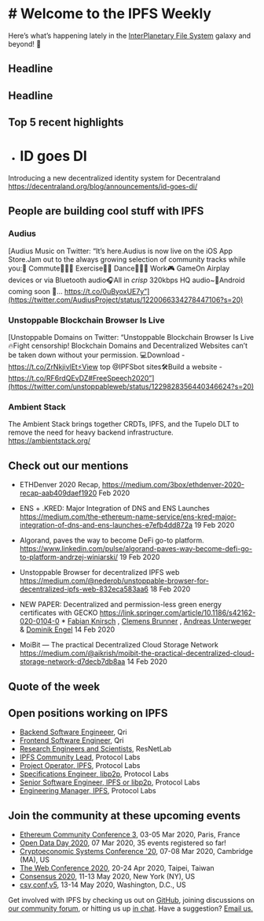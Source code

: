 # # Welcome to the IPFS Weekly

Here’s what’s happening lately in the [InterPlanetary File System](https://ipfs.io/) galaxy and beyond! 🚀

## Headline 



## Headline



## Top 5 recent highlights
* # ID goes DI
Introducing a new decentralized identity system for Decentraland https://decentraland.org/blog/announcements/id-goes-di/



## People are building cool stuff with IPFS
### Audius
[Audius Music on Twitter: “It’s here.Audius is now live on the iOS App Store.Jam out to the always growing selection of community tracks while you:🚙 Commute🏋🏾‍♂️ Exercise💃🏼 Dance👨🏻‍💻 Work🎮 GameOn Airplay devices or via Bluetooth audio🎧All in *crisp* 320kbps HQ audio~💎Android coming soon 👀… https://t.co/0uByoxUE7y”](https://twitter.com/AudiusProject/status/1220066334278447106?s=20)


### Unstoppable Blockchain Browser Is Live 
[Unstoppable Domains on Twitter: “Unstoppable Blockchain Browser Is Live 🔥Fight censorship! Blockchain Domains and Decentralized Websites can’t be taken down without your permission.  💻Download - https://t.co/ZrNkjivlEt⚡️View top @IPFSbot sites🛠️Build a website - https://t.co/RF6rdQEvDZ#FreeSpeech2020”](https://twitter.com/unstoppableweb/status/1229828356440346624?s=20)

### Ambient Stack
The Ambient Stack brings together CRDTs, IPFS, and the Tupelo DLT to remove the need for heavy backend infrastructure. https://ambientstack.org/


## Check out our mentions

* ETHDenver 2020 Recap, https://medium.com/3box/ethdenver-2020-recap-aab409daef1920 Feb 2020
* ENS + .KRED: Major Integration of DNS and ENS Launches
https://medium.com/the-ethereum-name-service/ens-kred-major-integration-of-dns-and-ens-launches-e7efb4dd872a 19 Feb 2020
* Algorand, paves the way to become DeFi go-to platform. https://www.linkedin.com/pulse/algorand-paves-way-become-defi-go-to-platform-andrzej-winiarski/ 19 Feb 2020

* Unstoppable Browser for decentralized IPFS web https://medium.com/@nederob/unstoppable-browser-for-decentralized-ipfs-web-832eca583aa6
18 Feb 2020
* NEW PAPER: Decentralized and permission-less green energy certificates with GECKO
https://link.springer.com/article/10.1186/s42162-020-0104-0 *  [Fabian Knirsch](https://link.springer.com/article/10.1186/s42162-020-0104-0#auth-1) ,  [Clemens Brunner](https://link.springer.com/article/10.1186/s42162-020-0104-0#auth-2) ,  [Andreas Unterweger](https://link.springer.com/article/10.1186/s42162-020-0104-0#auth-3)  &  [Dominik Engel](https://link.springer.com/article/10.1186/s42162-020-0104-0#auth-4) 14 Feb 2020
* MoiBit — The practical Decentralized Cloud Storage Network https://medium.com/@aikrish/moibit-the-practical-decentralized-cloud-storage-network-d7decb7db8aa 14 Feb 2020




## Quote of the week



## Open positions working on IPFS

* [Backend Software Engineeer](https://qri.io/jobs/job-backend-software-engineer), Qri
* [Frontend Software Engineer](https://qri.io/jobs/job-frontend-software-engineer), Qri
* [Research Engineers and Scientists](https://jobs.lever.co/protocol/f39f7fe0-1805-40d2-9453-90fd25c72bc3), ResNetLab
* [IPFS Community Lead](https://jobs.lever.co/protocol/71c4a9b9-af90-4ce9-9dba-8b72507997bf), Protocol Labs
* [Project Operator, IPFS](https://jobs.lever.co/protocol/135cecff-ecc4-49ca-b516-61b63fd4d9ef), Protocol Labs
* [Specifications Engineer, libp2p](https://jobs.lever.co/protocol/0ee37e17-5fb3-4b0f-8559-e5fca363e268), Protocol Labs
* [Senior Software Engineer, IPFS or libp2p](https://jobs.lever.co/protocol/82793e56-124f-484c-bf13-357ef0b45bc6), Protocol Labs
* [Engineering Manager, IPFS](https://jobs.lever.co/protocol/3f0787e8-58b3-4122-a1ea-424561d2658f), Protocol Labs


## Join the community at these upcoming events

* [Ethereum Community Conference 3](https://ethcc.io/), 03-05 Mar 2020, Paris, France
* [Open Data Day 2020](https://opendataday.org/), 07 Mar 2020, 35 events registered so far!
* [Cryptoeconomic Systems Conference '20](https://cryptoeconomicsystems.pubpub.org/ces20), 07-08 Mar 2020, Cambridge (MA), US
* [The Web Conference 2020](https://www2020.thewebconf.org/), 20-24 Apr 2020, Taipei, Taiwan
* [Consensus 2020](https://www.coindesk.com/events/consensus-2020), 11-13 May 2020, New York (NY), US
* [csv,conf,v5](https://csvconf.com/), 13-14 May 2020, Washington, D.C., US


Get involved with IPFS by checking us out on [GitHub](https://github.com/ipfs), joining discussions on [our community forum](https://discuss.ipfs.io/), or hitting us up [in chat](https://riot.im/app/#/room/#ipfs:matrix.org). Have a suggestion? [Email us.](mailto:newsletter@ipfs.io)
